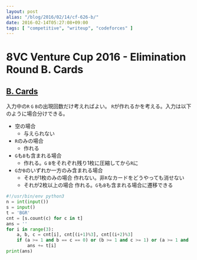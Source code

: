 ```yaml
---
layout: post
alias: "/blog/2016/02/14/cf-626-b/"
date: 2016-02-14T05:27:08+09:00
tags: [ "competitive", "writeup", "codeforces" ]
---
```


# 8VC Venture Cup 2016 - Elimination Round B. Cards

## [B. Cards](http://codeforces.com/contest/626/problem/B)

入力中の`R` `G` `B`の出現回数だけ考えればよい。
`R`が作れるかを考える。入力は以下のように場合分けできる。

-   空の場合
    -   与えられない
-   `R`のみの場合
    -   作れる
-   `G`も`B`も含まれる場合
    -   作れる。`G` `B`をそれぞれ残り1枚に圧縮してから`R`に
-   `G`か`B`のいずれか一方のみ含まれる場合
    -   それが1枚のみの場合
        作れない。非`R`なカードをどうやっても消せない
    -   それが2枚以上の場合
        作れる。`G`も`B`も含まれる場合に遷移できる

``` python
#!/usr/bin/env python3
n = int(input())
s = input()
t = 'BGR'
cnt = [s.count(c) for c in t]
ans = ''
for i in range(3):
    a, b, c = cnt[i], cnt[(i+1)%3], cnt[(i+2)%3]
    if (a >= 1 and b == c == 0) or (b >= 1 and c >= 1) or (a >= 1 and (b >= 2 or c >= 2)):
        ans += t[i]
print(ans)
```
